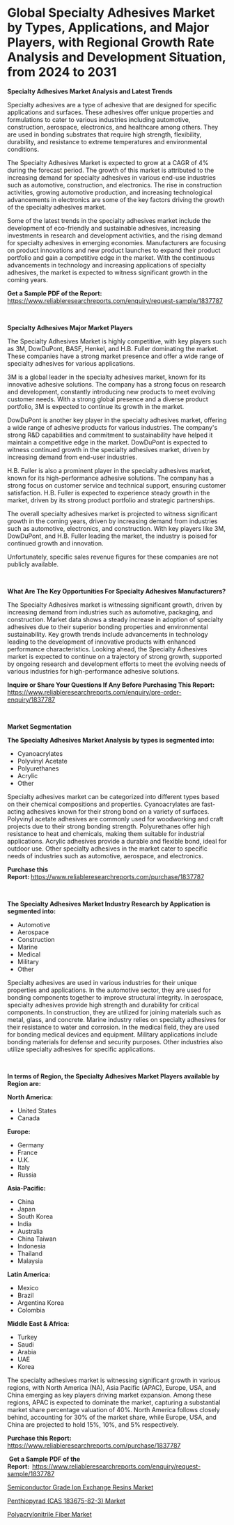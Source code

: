 <p><h1>Global Specialty Adhesives Market by Types, Applications, and Major Players, with Regional Growth Rate Analysis and Development Situation, from 2024 to 2031</h1></p><p><strong>Specialty Adhesives Market Analysis and Latest Trends</strong></p>
<p><p>Specialty adhesives are a type of adhesive that are designed for specific applications and surfaces. These adhesives offer unique properties and formulations to cater to various industries including automotive, construction, aerospace, electronics, and healthcare among others. They are used in bonding substrates that require high strength, flexibility, durability, and resistance to extreme temperatures and environmental conditions.</p><p>The Specialty Adhesives Market is expected to grow at a CAGR of 4% during the forecast period. The growth of this market is attributed to the increasing demand for specialty adhesives in various end-use industries such as automotive, construction, and electronics. The rise in construction activities, growing automotive production, and increasing technological advancements in electronics are some of the key factors driving the growth of the specialty adhesives market.</p><p>Some of the latest trends in the specialty adhesives market include the development of eco-friendly and sustainable adhesives, increasing investments in research and development activities, and the rising demand for specialty adhesives in emerging economies. Manufacturers are focusing on product innovations and new product launches to expand their product portfolio and gain a competitive edge in the market. With the continuous advancements in technology and increasing applications of specialty adhesives, the market is expected to witness significant growth in the coming years.</p></p>
<p><strong>Get a Sample PDF of the Report:&nbsp;</strong> <a href="https://www.reliableresearchreports.com/enquiry/request-sample/1837787">https://www.reliableresearchreports.com/enquiry/request-sample/1837787</a></p>
<p>&nbsp;</p>
<p><strong>Specialty Adhesives Major Market Players</strong></p>
<p><p>The Specialty Adhesives Market is highly competitive, with key players such as 3M, DowDuPont, BASF, Henkel, and H.B. Fuller dominating the market. These companies have a strong market presence and offer a wide range of specialty adhesives for various applications.</p><p>3M is a global leader in the specialty adhesives market, known for its innovative adhesive solutions. The company has a strong focus on research and development, constantly introducing new products to meet evolving customer needs. With a strong global presence and a diverse product portfolio, 3M is expected to continue its growth in the market.</p><p>DowDuPont is another key player in the specialty adhesives market, offering a wide range of adhesive products for various industries. The company's strong R&D capabilities and commitment to sustainability have helped it maintain a competitive edge in the market. DowDuPont is expected to witness continued growth in the specialty adhesives market, driven by increasing demand from end-user industries.</p><p>H.B. Fuller is also a prominent player in the specialty adhesives market, known for its high-performance adhesive solutions. The company has a strong focus on customer service and technical support, ensuring customer satisfaction. H.B. Fuller is expected to experience steady growth in the market, driven by its strong product portfolio and strategic partnerships.</p><p>The overall specialty adhesives market is projected to witness significant growth in the coming years, driven by increasing demand from industries such as automotive, electronics, and construction. With key players like 3M, DowDuPont, and H.B. Fuller leading the market, the industry is poised for continued growth and innovation.</p><p>Unfortunately, specific sales revenue figures for these companies are not publicly available.</p></p>
<p>&nbsp;</p>
<p><strong>What Are The Key Opportunities For Specialty Adhesives Manufacturers?</strong></p>
<p><p>The Specialty Adhesives market is witnessing significant growth, driven by increasing demand from industries such as automotive, packaging, and construction. Market data shows a steady increase in adoption of specialty adhesives due to their superior bonding properties and environmental sustainability. Key growth trends include advancements in technology leading to the development of innovative products with enhanced performance characteristics. Looking ahead, the Specialty Adhesives market is expected to continue on a trajectory of strong growth, supported by ongoing research and development efforts to meet the evolving needs of various industries for high-performance adhesive solutions.</p></p>
<p><strong>Inquire or Share Your Questions If Any Before Purchasing This Report:</strong> <a href="https://www.reliableresearchreports.com/enquiry/pre-order-enquiry/1837787">https://www.reliableresearchreports.com/enquiry/pre-order-enquiry/1837787</a></p>
<p>&nbsp;</p>
<p><strong>Market Segmentation</strong></p>
<p><strong>The Specialty Adhesives Market Analysis by types is segmented into:</strong></p>
<p><ul><li>Cyanoacrylates</li><li>Polyvinyl Acetate</li><li>Polyurethanes</li><li>Acrylic</li><li>Other</li></ul></p>
<p><p>Specialty adhesives market can be categorized into different types based on their chemical compositions and properties. Cyanoacrylates are fast-acting adhesives known for their strong bond on a variety of surfaces. Polyvinyl acetate adhesives are commonly used for woodworking and craft projects due to their strong bonding strength. Polyurethanes offer high resistance to heat and chemicals, making them suitable for industrial applications. Acrylic adhesives provide a durable and flexible bond, ideal for outdoor use. Other specialty adhesives in the market cater to specific needs of industries such as automotive, aerospace, and electronics.</p></p>
<p><strong>Purchase this Report:&nbsp;</strong><a href="https://www.reliableresearchreports.com/purchase/1837787">https://www.reliableresearchreports.com/purchase/1837787</a></p>
<p>&nbsp;</p>
<p><strong>The Specialty Adhesives Market Industry Research by Application is segmented into:</strong></p>
<p><ul><li>Automotive</li><li>Aerospace</li><li>Construction</li><li>Marine</li><li>Medical</li><li>Military</li><li>Other</li></ul></p>
<p><p>Specialty adhesives are used in various industries for their unique properties and applications. In the automotive sector, they are used for bonding components together to improve structural integrity. In aerospace, specialty adhesives provide high strength and durability for critical components. In construction, they are utilized for joining materials such as metal, glass, and concrete. Marine industry relies on specialty adhesives for their resistance to water and corrosion. In the medical field, they are used for bonding medical devices and equipment. Military applications include bonding materials for defense and security purposes. Other industries also utilize specialty adhesives for specific applications.</p></p>
<p>&nbsp;</p>
<p><strong>In terms of Region, the Specialty Adhesives Market Players available by Region are:</strong></p>
<p>
    <p> <strong> North America: </strong>
        <ul>
            <li>United States</li>
            <li>Canada</li>
        </ul>
        </p> 
    <p> <strong> Europe: </strong>
        <ul>
            <li>Germany</li>
            <li>France</li>
            <li>U.K.</li>
            <li>Italy</li>
            <li>Russia</li>
        </ul>
        </p> 
    <p> <strong> Asia-Pacific: </strong>
        <ul>
            <li>China</li>
            <li>Japan</li>
            <li>South Korea</li>
            <li>India</li>
            <li>Australia</li>
            <li>China Taiwan</li>
            <li>Indonesia</li>
            <li>Thailand</li>
            <li>Malaysia</li>
        </ul>
        </p> 
    <p> <strong> Latin America: </strong>
        <ul>
            <li>Mexico</li>
            <li>Brazil</li>
            <li>Argentina Korea</li>
            <li>Colombia</li>
        </ul>
        </p> 
    <p> <strong> Middle East & Africa: </strong>
        <ul>
            <li>Turkey</li>
            <li>Saudi</li>
            <li>Arabia</li>
            <li>UAE</li>
            <li>Korea</li>
        </ul>
    </p>
    </p>
<p><p>The specialty adhesives market is witnessing significant growth in various regions, with North America (NA), Asia Pacific (APAC), Europe, USA, and China emerging as key players driving market expansion. Among these regions, APAC is expected to dominate the market, capturing a substantial market share percentage valuation of 40%. North America follows closely behind, accounting for 30% of the market share, while Europe, USA, and China are projected to hold 15%, 10%, and 5% respectively.</p></p>
<p><strong>Purchase this Report: </strong><a href="https://www.reliableresearchreports.com/purchase/1837787">https://www.reliableresearchreports.com/purchase/1837787</a></p>
<p>&nbsp;<strong>Get a Sample PDF of the Report:&nbsp;&nbsp;</strong><a href="https://www.reliableresearchreports.com/enquiry/request-sample/1837787">https://www.reliableresearchreports.com/enquiry/request-sample/1837787</a></p>
<p><strong></strong></p>
<p><p><a href="https://view.publitas.com/reportprime-1/semiconductor-grade-ion-exchange-resins-market-research-report-unlocks-analysis-on-the-market-financial-status-market-size-and-market-revenue-upto-2030/">Semiconductor Grade Ion Exchange Resins Market</a></p><p><a href="https://view.publitas.com/reportprime-1/insights-into-penthiopyrad-cas-183675-82-3-market-size-analysing-market-share-trends-and-growth-from-2023-to-2030/">Penthiopyrad (CAS 183675-82-3) Market</a></p><p><a href="https://view.publitas.com/reportprime-1/polyacrylonitrile-fiber-market-size-share-trends-analysis-report-by-material-by-type-by-end-user-by-region-and-segment-forecasts-2023-2030/">Polyacrylonitrile Fiber Market</a></p></p>
